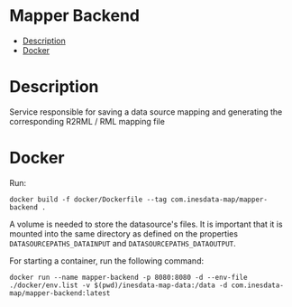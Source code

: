 # Mapper Backend

- [Description](#description)
- [Docker](#docker)

# Description
Service responsible for saving a data source mapping and generating the corresponding R2RML / RML mapping file

# Docker
Run:
```
docker build -f docker/Dockerfile --tag com.inesdata-map/mapper-backend .
```

A volume is needed to store the datasource's files. It is important that it is mounted into the same directory as defined on the properties `DATASOURCEPATHS_DATAINPUT` and `DATASOURCEPATHS_DATAOUTPUT`.
 
For starting a container, run the following command:
```
docker run --name mapper-backend -p 8080:8080 -d --env-file ./docker/env.list -v $(pwd)/inesdata-map-data:/data -d com.inesdata-map/mapper-backend:latest
```
